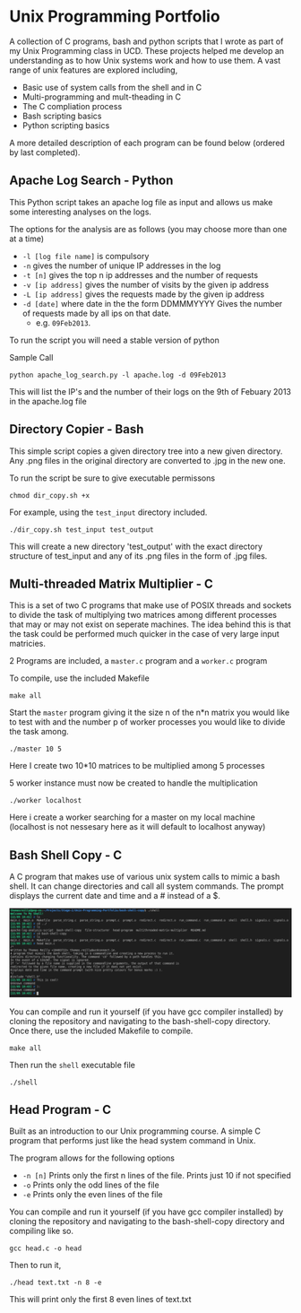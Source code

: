 # Unix Programming Portfolio
A collection of C programs, bash and python scripts that I wrote as part of my Unix Programming class in UCD. These projects helped me develop an understanding as to how Unix systems work and how to use them. A vast range of unix features are explored including, 
* Basic use of system calls from the shell and in C 
* Multi-programming and mult-theading in C 
* The C compliation process 
* Bash scripting basics 
* Python scripting basics

A more detailed description of each program can be found below (ordered by last completed).

## Apache Log Search - Python
This Python script takes an apache log file as input and allows us make some interesting analyses on the logs.

The options for the analysis are as follows (you may choose more than one at a time)
* `-l [log file name]` is compulsory
* `-n` gives the number of unique IP addresses in the log
* `-t [n]` gives the top n ip addresses and the number of requests
* `-v [ip address]` gives the number of visits by the given ip address
* `-L [ip address]` gives the requests made by the given ip address
* `-d [date]` where date in the the form DDMMMYYYY Gives the number of requests made by all ips on that date.
    * e.g. `09Feb2013`. 

To run the script you will need a stable version of python

Sample Call
```
python apache_log_search.py -l apache.log -d 09Feb2013
```
This will list the IP's and the number of their logs on the 9th of Febuary 2013 in the apache.log file 

## Directory Copier - Bash
This simple script copies a given directory tree into a new given directory. Any .png files in the original directory are converted to .jpg in the new one.

To run the script be sure to give executable permissons
```
chmod dir_copy.sh +x
```

For example, using the `test_input` directory included.
```
./dir_copy.sh test_input test_output
```
This will create a new directory 'test_output' with the exact directory structure of test_input and any of its .png files in the form of .jpg files. 

## Multi-threaded Matrix Multiplier - C
This is a set of two C programs that make use of POSIX threads and sockets to divide the task of multiplying two matrices among different processes that may or may not exist on seperate machines. The idea behind this is that the task could be performed much quicker in the case of very large input matricies.

2 Programs are included, a `master.c` program and a `worker.c` program

To compile, use the included Makefile
```
make all
```

Start the `master` program giving it the size n of the n*n matrix you would like to test with and the number p of worker processes you would like to divide the task among.
```
./master 10 5
```
Here I create two 10*10 matrices to be multiplied among 5 processes

5 worker instance must now be created to handle the multiplication
```
./worker localhost
```
Here i create a worker searching for a master on my local machine (localhost is not nessesary here as it will default to localhost anyway)

## Bash Shell Copy - C
A C program that makes use of various unix system calls to mimic a bash shell. It can change directories and call all system commands. The prompt displays the current date and time and a # instead of a $.

![Shell-In-Action](./images/shell.png)

You can compile and run it yourself (if you have gcc compiler installed) by cloning the repository and navigating to the bash-shell-copy directory. Once there, use the included Makefile to compile.
```
make all
```
Then run the ```shell``` executable file
```
./shell
```

## Head Program - C
Built as an introduction to our Unix programming course. A simple C program that performs just like the head system command in Unix.

The program allows for the following options
* `-n [n]` Prints only the first n lines of the file. Prints just 10 if not specified
* `-o` Prints only the odd lines of the file
* `-e` Prints only the even lines of the file

You can compile and run it yourself (if you have gcc compiler installed) by cloning the repository and navigating to the bash-shell-copy directory and compiling like so.
```
gcc head.c -o head
```
Then to run it,
```
./head text.txt -n 8 -e
```
This will print only the first 8 even lines of text.txt